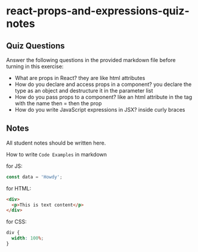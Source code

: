 # react-props-and-expressions-quiz-notes

## Quiz Questions

Answer the following questions in the provided markdown file before turning in this exercise:

- What are props in React?
  they are like html attributes
- How do you declare and access props in a component?
  you declare the type as an object and destructure it in the parameter list
- How do you pass props to a component?
  like an html attribute in the tag with the name then = then the prop
- How do you write JavaScript expressions in JSX?
  inside curly braces

## Notes

All student notes should be written here.

How to write `Code Examples` in markdown

for JS:

```javascript
const data = 'Howdy';
```

for HTML:

```html
<div>
  <p>This is text content</p>
</div>
```

for CSS:

```css
div {
  width: 100%;
}
```
